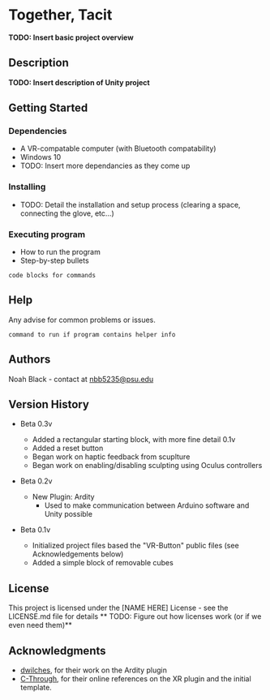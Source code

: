 # Together, Tacit

**TODO: Insert basic project overview**

## Description

**TODO: Insert description of Unity project**

## Getting Started

### Dependencies

* A VR-compatable computer (with Bluetooth compatability)
* Windows 10
* TODO: Insert more dependancies as they come up

### Installing

* TODO: Detail the installation and setup process (clearing a space, connecting the glove, etc...)

### Executing program

* How to run the program
* Step-by-step bullets
```
code blocks for commands
```

## Help

Any advise for common problems or issues.
```
command to run if program contains helper info
```

## Authors

Noah Black - contact at nbb5235@psu.edu

## Version History

* Beta 0.3v
    * Added a rectangular starting block, with more fine detail 0.1v
    * Added a reset button
    * Began work on haptic feedback from scuplture
    * Began work on enabling/disabling sculpting using Oculus controllers

* Beta 0.2v
    * New Plugin: Ardity
        * Used to make communication between Arduino software and Unity possible

* Beta 0.1v
    * Initialized project files based the "VR-Button" public files (see Acknowledgements below)
    * Added a simple block of removable cubes

## License

This project is licensed under the [NAME HERE] License - see the LICENSE.md file for details
** TODO: Figure out how licenses work (or if we even need them)**

## Acknowledgments

* [dwilches](https://github.com/dwilches/Ardity), for their work on the Ardity plugin
* [C-Through](https://github.com/C-Through/VR-Button), for their online references on the XR plugin and the initial template.
